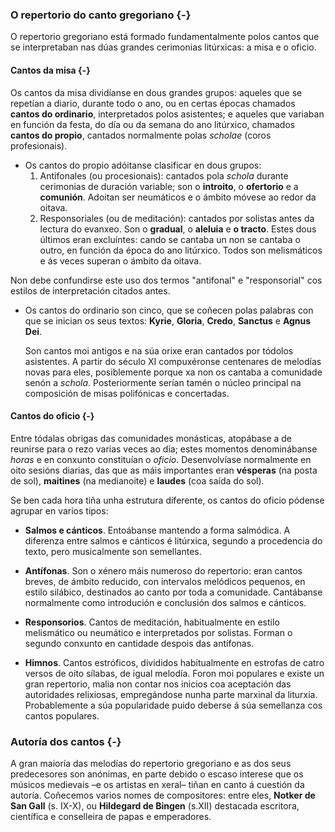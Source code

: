 ### O repertorio do canto gregoriano {-}

O repertorio gregoriano está formado fundamentalmente polos cantos que se interpretaban nas dúas grandes cerimonias litúrxicas: a misa e o oficio. 

#### Cantos da misa {-}

Os cantos da misa dividíanse en dous grandes grupos: aqueles que se repetían a diario, durante todo o ano, ou en certas épocas chamados **cantos do ordinario**, interpretados polos asistentes; e aqueles que variaban en función da festa, do día ou da semana do ano litúrxico, chamados **cantos do propio**, cantados normalmente polas *scholae* (coros profesionais).

- Os cantos do propio adóitanse clasificar en dous grupos:
  1. Antifonales (ou procesionais): cantados pola *schola* durante cerimonias de duración variable; son o **introito**, o **ofertorio** e a **comunión**. Adoitan ser neumáticos e o ámbito móvese ao redor da oitava.
  2. Responsoriales (ou de meditación): cantados por solistas antes da lectura do evanxeo. Son o **gradual**, o **aleluia** e **o tracto**. Estes dous últimos eran excluíntes: cando se cantaba un non se cantaba o outro, en función da época do ano litúrxico. Todos son melismáticos e ás veces superan o ámbito da oitava.

Non debe confundirse este uso dos termos "antifonal" e "responsorial" cos estilos de interpretación citados antes.

- Os cantos do ordinario son cinco, que se coñecen polas palabras con que se inician os seus textos: **Kyrie**, **Gloria**, **Credo**, **Sanctus** e **Agnus Dei**. 

  Son cantos moi antigos e na súa orixe eran cantados por tódolos asistentes. A partir do século XI compuxéronse centenares de melodías novas para eles, posiblemente porque xa non os cantaba a comunidade senón a *schola*. Posteriormente serían tamén o núcleo principal na composición de misas polifónicas e concertadas.


#### Cantos do oficio {-}

Entre tódalas obrigas das comunidades monásticas, atopábase a de reunirse para o rezo varias veces ao día; estes momentos denominábanse *horas* e en conxunto constituían o *oficio*. Desenvolvíase normalmente en oito sesións diarias, das que as máis importantes eran **vésperas** (na posta de sol), **maitines** (na medianoite) e **laudes** (coa saída do sol).

Se ben cada hora tiña unha estrutura diferente, os cantos do oficio pódense agrupar en varios tipos:

- **Salmos e cánticos**. Entoábanse mantendo a forma salmódica. A diferenza entre salmos e cánticos é litúrxica, segundo a procedencia do texto, pero musicalmente son semellantes.

- **Antífonas**. Son o xénero máis numeroso do repertorio: eran cantos breves, de ámbito reducido, con intervalos melódicos pequenos, en estilo silábico, destinados ao canto por toda a comunidade. Cantábanse normalmente como introdución e conclusión dos salmos e cánticos.

- **Responsorios**. Cantos de meditación, habitualmente en estilo melismático ou neumático e interpretados por solistas. Forman o segundo conxunto en cantidade despois das antífonas.

- **Himnos**. Cantos estróficos, divididos habitualmente en estrofas de catro versos de oito sílabas, de igual melodía. Foron moi populares e existe un gran repertorio, malia non contar nos inicios coa aceptación das autoridades relixiosas, empregándose nunha parte marxinal da liturxia. Probablemente a súa popularidade puido deberse á súa semellanza cos cantos populares.

### Autoría dos cantos {-}

A gran maioría das melodías do repertorio gregoriano e as dos seus predecesores son anónimas, en parte debido o escaso interese que os músicos medievais –e os artistas en xeral–  tiñan en canto á cuestión da autoría. Coñecemos varios nomes de compositores: entre eles, **Notker de San Gall** (s. IX-X), ou **Hildegard de Bingen** (s.XII) destacada escritora, científica e conselleira de papas e emperadores.